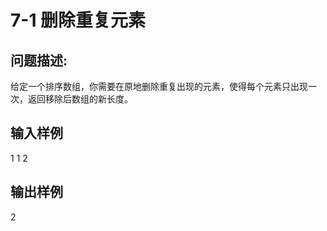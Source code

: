 # 7-1 删除重复元素

## 问题描述:<br>
给定一个排序数组，你需要在原地删除重复出现的元素，使得每个元素只出现一次，返回移除后数组的新长度。<br>


## 输入样例<br>
1 1 2<br>

## 输出样例<br>
2<br>